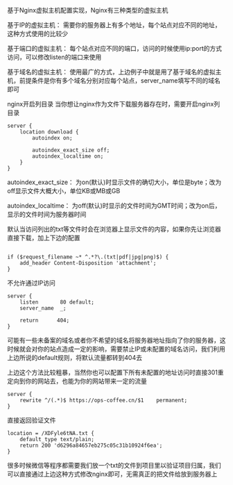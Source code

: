 

基于Nginx虚拟主机配置实现，Nginx有三种类型的虚拟主机

基于IP的虚拟主机： 需要你的服务器上有多个地址，每个站点对应不同的地址，这种方式使用的比较少

基于端口的虚拟主机： 每个站点对应不同的端口，访问的时候使用ip:port的方式访问，可以修改listen的端口来使用

基于域名的虚拟主机： 使用最广的方式，上边例子中就是用了基于域名的虚拟主机，前提条件是你有多个域名分别对应每个站点，server_name填写不同的域名即可




nginx开启列目录
当你想让nginx作为文件下载服务器存在时，需要开启nginx列目录

```
server {
    location download {
        autoindex on;

        autoindex_exact_size off;
        autoindex_localtime on;
    }
}
```
autoindex_exact_size： 为on(默认)时显示文件的确切大小，单位是byte；改为off显示文件大概大小，单位KB或MB或GB

autoindex_localtime： 为off(默认)时显示的文件时间为GMT时间；改为on后，显示的文件时间为服务器时间

默认当访问列出的txt等文件时会在浏览器上显示文件的内容，如果你先让浏览器直接下载，加上下边的配置

```

if ($request_filename ~* ^.*?\.(txt|pdf|jpg|png)$) {
    add_header Content-Disposition 'attachment';
}

```




不允许通过IP访问

```
server {
    listen       80 default;
    server_name  _;

    return      404;
}
```
可能有一些未备案的域名或者你不希望的域名将服务器地址指向了你的服务器，这时候就会对你的站点造成一定的影响，需要禁止IP或未配置的域名访问，我们利用上边所说的default规则，将默认流量都转到404去

上边这个方法比较粗暴，当然你也可以配置下所有未配置的地址访问时直接301重定向到你的网站去，也能为你的网站带来一定的流量

```
server {
    rewrite ^/(.*)$ https://ops-coffee.cn/$1    permanent;
}
```
直接返回验证文件

```
location = /XDFyle6tNA.txt {
    default_type text/plain;
    return 200 'd6296a84657eb275c05c31b10924f6ea';
}
```
很多时候微信等程序都需要我们放一个txt的文件到项目里以验证项目归属，我们可以直接通过上边这种方式修改nginx即可，无需真正的把文件给放到服务器上
